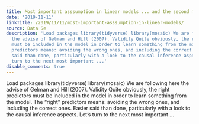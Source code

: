 ```yaml
---
title: Most important asssumption in linear models ... and the second most
date: '2019-11-11'
linkTitle: /2019/11/11/most-important-asssumption-in-linear-models/
source: Data Se
description: 'Load packages library(tidyverse) library(mosaic) We are following here
  the advise of Gelman and Hill (2007). Validity Quite obviously, the right predictors
  must be included in the model in order to learn something from the model. The “right”
  predictors means: avoiding the wrong ones, and including the correct ones. Easier
  said than done, particularly with a look to the causal inference aspects. Let’s
  turn to the next most important ...'
disable_comments: true
---
```

Load packages library(tidyverse) library(mosaic) We are following here the advise of Gelman and Hill (2007). Validity Quite obviously, the right predictors must be included in the model in order to learn something from the model. The “right” predictors means: avoiding the wrong ones, and including the correct ones. Easier said than done, particularly with a look to the causal inference aspects. Let’s turn to the next most important ...